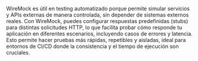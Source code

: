 WireMock es útil en testing automatizado porque permite simular servicios y APIs externas de manera controlada, sin depender de sistemas externos reales. Con WireMock, puedes configurar respuestas predefinidas (stubs) para distintas solicitudes HTTP, lo que facilita probar cómo responde tu aplicación en diferentes escenarios, incluyendo casos de errores y latencia. Esto permite hacer pruebas más rápidas, repetibles y aisladas, ideal para entornos de CI/CD donde la consistencia y el tiempo de ejecución son cruciales.

